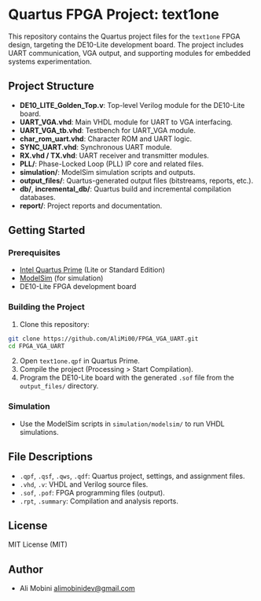 # Quartus FPGA Project: text1one

This repository contains the Quartus project files for the `text1one` FPGA design, targeting the DE10-Lite development board. The project includes UART communication, VGA output, and supporting modules for embedded systems experimentation.

## Project Structure

- **DE10_LITE_Golden_Top.v**: Top-level Verilog module for the DE10-Lite board.
- **UART_VGA.vhd**: Main VHDL module for UART to VGA interfacing.
- **UART_VGA_tb.vhd**: Testbench for UART_VGA module.
- **char_rom_uart.vhd**: Character ROM and UART logic.
- **SYNC_UART.vhd**: Synchronous UART module.
- **RX.vhd / TX.vhd**: UART receiver and transmitter modules.
- **PLL/**: Phase-Locked Loop (PLL) IP core and related files.
- **simulation/**: ModelSim simulation scripts and outputs.
- **output_files/**: Quartus-generated output files (bitstreams, reports, etc.).
- **db/**, **incremental_db/**: Quartus build and incremental compilation databases.
- **report/**: Project reports and documentation.

## Getting Started

### Prerequisites
- [Intel Quartus Prime](https://www.intel.com/content/www/us/en/software/programmable/quartus-prime/overview.html) (Lite or Standard Edition)
- [ModelSim](https://www.intel.com/content/www/us/en/software/programmable/modelsim/overview.html) (for simulation)
- DE10-Lite FPGA development board

### Building the Project
1. Clone this repository:
```sh
git clone https://github.com/AliMi00/FPGA_VGA_UART.git
cd FPGA_VGA_UART
```
2. Open `text1one.qpf` in Quartus Prime.
3. Compile the project (Processing > Start Compilation).
4. Program the DE10-Lite board with the generated `.sof` file from the `output_files/` directory.

### Simulation
- Use the ModelSim scripts in `simulation/modelsim/` to run VHDL simulations.

## File Descriptions
- `.qpf`, `.qsf`, `.qws`, `.qdf`: Quartus project, settings, and assignment files.
- `.vhd`, `.v`: VHDL and Verilog source files.
- `.sof`, `.pof`: FPGA programming files (output).
- `.rpt`, `.summary`: Compilation and analysis reports.

## License
MIT License (MIT)

## Author
- Ali Mobini <alimobinidev@gmail.com>

